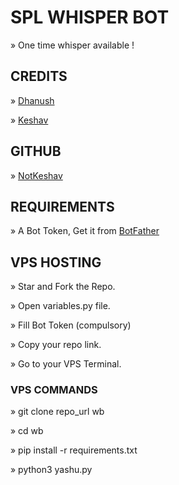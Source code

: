 # SPL WHISPER BOT

» One time whisper available !

## CREDITS

» [Dhanush](https://t.me/c_s_m_king)

» [Keshav](https://t.me/NotKeshav)

## GITHUB

» [NotKeshav](https://github.com/NotKeshav)

## REQUIREMENTS

» A Bot Token, Get it from [BotFather](https://t.me/BOTFATHER)

## VPS HOSTING

» Star and Fork the Repo.

» Open variables.py file.

» Fill Bot Token (compulsory)

» Copy your repo link.

» Go to your VPS Terminal.

### VPS COMMANDS

» git clone repo_url wb

» cd wb

» pip install -r requirements.txt

» python3 yashu.py
